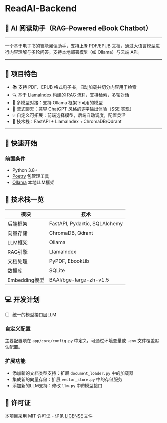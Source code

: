 # ReadAI-Backend

## 📖 AI 阅读助手（RAG-Powered eBook Chatbot）

---

一个基于电子书的智能阅读助手，支持上传 PDF/EPUB 文档，通过大语言模型进行内容理解与多轮问答。支持本地部署模型（如 Ollama）与云端 API。

---

## 🌟 项目特色

- 📚 支持 PDF、EPUB 格式电子书，自动加载并切分内容用于检索
- 🔍 基于 [LlamaIndex](https://www.llamaindex.ai/) 构建的 RAG 流程，支持检索，多轮对话
- 🧠 多模型对接：支持 Ollama 框架下可用的模型
- 💬 流式聊天：兼容 ChatGPT 风格的逐字输出体验（SSE 实现）
- 💡 自定义可拓展：前端选择模型，后端自动调度，配置灵活
- 🧱 技术栈：FastAPI + LlamaIndex + ChromaDB/Qdrant

---

## 🚀 快速开始

### 前置条件

- Python 3.8+
- [Poetry](https://python-poetry.org/docs/#installation) 包管理工具
- [Ollama](https://ollama.com/download) 本地LLM框架


## 🧠 技术栈一览

| 模块 | 技术 |
| --- | --- |
| 后端框架 | FastAPI, Pydantic, SQLAlchemy |
| 向量存储 | ChromaDB, Qdrant |
| LLM框架 | Ollama |
| RAG引擎 | LlamaIndex |
| 文档处理 | PyPDF, EbookLib |
| 数据库 | SQLite |
| Embedding模型 | BAAI/bge-large-zh-v1.5 |

## 💻 开发计划
 - [ ] 统一的模型接口层LLM

### 自定义配置

主要配置项在 `app/core/config.py` 中定义，可通过环境变量或 `.env` 文件覆盖默认配置。

### 扩展功能

- 添加新的文档类型支持：扩展 `document_loader.py` 中的加载器
- 集成新的向量存储：扩展 `vector_store.py` 中的存储服务
- 添加新的LLM支持：修改 `llm.py` 中的模型接口

## 📜 许可证

本项目采用 MIT 许可证 - 详见 [LICENSE](LICENSE) 文件